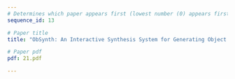 ```yaml
---
# Determines which paper appears first (lowest number (0) appears first)
sequence_id: 13

# Paper title
title: "ObSynth: An Interactive Synthesis System for Generating Object Models from Natural Language Specifications"

# Paper pdf
pdf: 21.pdf

---
```

